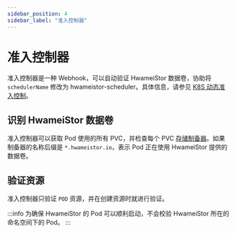 ```yaml
---
sidebar_position: 4
sidebar_label: "准入控制器"
---
```


# 准入控制器

准入控制器是一种 Webhook，可以自动验证 HwameiStor 数据卷，协助将 `schedulerName` 修改为 hwameistor-scheduler。具体信息，请参见 [K8S 动态准入控制](https://kubernetes.io/zh-cn/docs/reference/access-authn-authz/extensible-admission-controllers/)。

## 识别 HwameiStor 数据卷

准入控制器可以获取 Pod 使用的所有 PVC，并检查每个 PVC [存储制备器](https://kubernetes.io/zh-cn/docs/concepts/storage/storage-classes/#provisioner)。如果制备器的名称后缀是 `*.hwameistor.io`，表示 Pod 正在使用 HwameiStor 提供的数据卷。

## 验证资源

准入控制器只验证 `POD` 资源，并在创建资源时就进行验证。

:::info
为确保 HwameiStor 的 Pod 可以顺利启动，不会校验 HwameiStor 所在的命名空间下的 Pod。
:::
